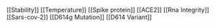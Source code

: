 [[Stability]]
[[Temperature]]
[[Spike protein]]
[[ACE2]]
[[Rna Integrity]]
[[Sars-cov-2]]
[[D614g Mutation]]
[[D614 Variant]]
